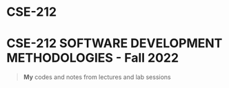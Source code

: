 # CSE-212
# CSE-212 SOFTWARE DEVELOPMENT METHODOLOGIES - **Fall 2022**

> **My** codes and notes from lectures and lab sessions
